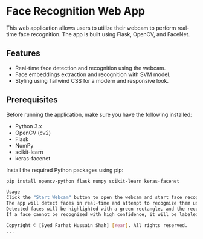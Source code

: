 # Face Recognition Web App

This web application allows users to utilize their webcam to perform real-time face recognition. The app is built using Flask, OpenCV, and FaceNet.

## Features

- Real-time face detection and recognition using the webcam.
- Face embeddings extraction and recognition with SVM model.
- Styling using Tailwind CSS for a modern and responsive look.

## Prerequisites

Before running the application, make sure you have the following installed:

- Python 3.x
- OpenCV (cv2)
- Flask
- NumPy
- scikit-learn
- keras-facenet

Install the required Python packages using pip:

```bash
pip install opencv-python flask numpy scikit-learn keras-facenet

Usage
Click the "Start Webcam" button to open the webcam and start face recognition.
The app will detect faces in real-time and attempt to recognize them using pre-trained face embeddings and an SVM model.
Detected faces will be highlighted with a green rectangle, and the recognized name (if available) will be displayed above the rectangle.
If a face cannot be recognized with high confidence, it will be labeled as "Unknown."

Copyright © [Syed Farhat Hussain Shah] [Year]. All rights reserved.
...
